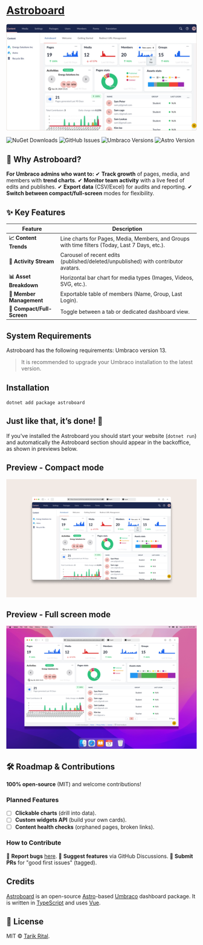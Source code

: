 # [Astroboard](https://www.astroboard.website)

![Astroboard is an Umbraco dashboard to get insights of your contents, assets and members.](https://raw.githubusercontent.com/wpplumber/astroboard/main/public/images/compact-mode-window.png)

![NuGet Downloads](https://img.shields.io/nuget/dt/astroboard?label=NuGet%20Downloads)
![GitHub Issues](https://img.shields.io/github/issues/wpplumber/astroboard)
![Umbraco Versions](https://img.shields.io/badge/Umbraco-13-blue)
![Astro Version](https://img.shields.io/badge/Astro-5.8.0-blue)

## 🚀 Why Astroboard?
**For Umbraco admins who want to:**
✔ **Track growth** of pages, media, and members with **trend charts**.
✔ **Monitor team activity** with a live feed of edits and publishes.
✔ **Export data** (CSV/Excel) for audits and reporting.
✔ **Switch between compact/full-screen** modes for flexibility.

## ✨ Key Features

| Feature | Description |
|---------|------------|
| **📈 Content Trends** | Line charts for Pages, Media, Members, and Groups with time filters (Today, Last 7 Days, etc.). |
| **🔄 Activity Stream** | Carousel of recent edits (published/deleted/unpublished) with contributor avatars. |
| **📊 Asset Breakdown** | Horizontal bar chart for media types (Images, Videos, SVG, etc.). |
| **👥 Member Management** | Exportable table of members (Name, Group, Last Login). |
| **🎨 Compact/Full-Screen** | Toggle between a tab or dedicated dashboard view. |

## System Requirements
Astroboard has the following requirements:
Umbraco version 13.

>It is recommended to upgrade your Umbraco installation to the latest version.


## Installation

`dotnet add package astroboard`

## Just like that, it’s done! 🎉
If you've installed the Astroboard you should start your website (`dotnet run`) and automatically the Astroboard section should appear in the backoffice, as shown in previews below.

## Preview - Compact mode

![image](https://raw.githubusercontent.com/wpplumber/astroboard/main/public/images/astroboard-compact-mode.png)

## Preview - Full screen mode

![preview](https://raw.githubusercontent.com/wpplumber/astroboard/main/public/images/mac-astroboard-fullscreen-mode.png)

## 🛠 Roadmap & Contributions
**100% open-source** (MIT) and welcome contributions!

### **Planned Features**
- [ ] **Clickable charts** (drill into data).
- [ ] **Custom widgets API** (build your own cards).
- [ ] **Content health checks** (orphaned pages, broken links).

### **How to Contribute**
🔹 **Report bugs** [here](https://github.com/wpplumber/astroboard/issues).
🔹 **Suggest features** via GitHub Discussions.
🔹 **Submit PRs** for "good first issues" (tagged).

## Credits
[Astroboard](https://www.astroboard.website/) is an open-source [Astro](https://www.astro.build/)-based
[Umbraco](https://www.umbraco.com) dashboard package. It is written in [TypeScript](https://www.typescriptlang.org) and
uses [Vue](https://vuejs.org/).

## 📜 License
MIT © [Tarik Rital](https://www.tarikrital.website/).
